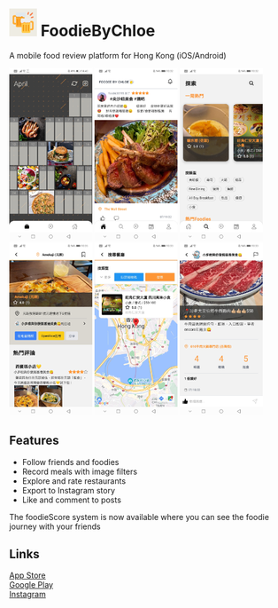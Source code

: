 # <img src='./assets/icon.png' width='50'> FoodieByChloe 

A mobile food review platform for Hong Kong (iOS/Android)

<div>
<img src="./screeshots/Screenshot_20220611_144015_com.foodiebychloe.jpg" width="150">
<img src="./screeshots/Screenshot_20220720_103229_com.foodiebychloe.jpg" width="150">
<img src="./screeshots/Screenshot_20220720_103253_com.foodiebychloe.jpg" width="150">
  <img src="./screeshots/Screenshot_20220720_103517_com.foodiebychloe.jpg" width="150">
  <img src="./screeshots/Screenshot_20220720_103310_com.foodiebychloe.jpg" width="150">
  <img src="./screeshots/Screenshot_20220720_103324_com.foodiebychloe.jpg" width="150">
</div>

## Features
- Follow friends and foodies
- Record meals with image filters
- Explore and rate restaurants
- Export to Instagram story
- Like and comment to posts

The foodieScore system is now available where you can see the foodie journey with your friends

## Links
<a href='https://apps.apple.com/us/app/foodiebychloe/id1641305949'>App Store</a>
<br>
<a href='https://play.google.com/store/apps/details?id=com.foodiebychloe'>Google Play</a>
<br>
<a href='https://www.instagram.com/foodiebychloe/'>Instagram</a>
